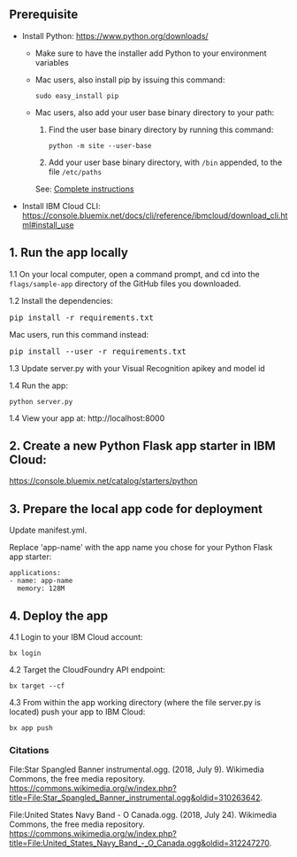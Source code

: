 ## Prerequisite

- Install Python: https://www.python.org/downloads/

    - Make sure to have the installer add Python to your environment variables
    - Mac users, also install pip by issuing this command:
        ```
        sudo easy_install pip
        ```
    - Mac users, also add your user base binary directory to your path:
    
        1.  Find the user base binary directory by running this command:
            ```
            python -m site --user-base
            ```
        2.  Add your user base binary directory, with `/bin` appended, to the file `/etc/paths`
        
        See: [Complete instructions](https://www.architectryan.com/2012/10/02/add-to-the-path-on-mac-os-x-mountain-lion/)


- Install IBM Cloud CLI: https://console.bluemix.net/docs/cli/reference/ibmcloud/download_cli.html#install_use


## 1. Run the app locally

1.1 On your local computer, open a command prompt, and cd into the `flags/sample-app` directory of the GitHub files you downloaded.

1.2 Install the dependencies:
<pre>
pip install -r requirements.txt
</pre>
    
Mac users, run this command instead:
<pre>
pip install --user -r requirements.txt
</pre>

1.3 Update server.py with your Visual Recognition apikey and model id

1.4 Run the app:
```
python server.py
```

1.4 View your app at: http://localhost:8000



## 2. Create a new Python Flask app starter in IBM Cloud:

https://console.bluemix.net/catalog/starters/python



## 3. Prepare the local app code for deployment

Update manifest.yml.

Replace 'app-name' with the app name you chose for your Python Flask app starter:
```
applications:
- name: app-name
  memory: 128M
```



## 4. Deploy the app

4.1 Login to your IBM Cloud account:
```
bx login
```

4.2 Target the CloudFoundry API endpoint:
```
bx target --cf
```

4.3 From within the app working directory (where the file server.py is located) push your app to IBM Cloud:
```
bx app push
```


### Citations
File:Star Spangled Banner instrumental.ogg. (2018, July 9). Wikimedia Commons, the free media repository.  https://commons.wikimedia.org/w/index.php?title=File:Star_Spangled_Banner_instrumental.ogg&oldid=310263642.

File:United States Navy Band - O Canada.ogg. (2018, July 24). Wikimedia Commons, the free media repository. https://commons.wikimedia.org/w/index.php?title=File:United_States_Navy_Band_-_O_Canada.ogg&oldid=312247270. 
